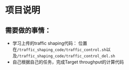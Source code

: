 # 项目说明
## 需要做的事情：

+ 学习上传的traffic shaping代码：
  位置在`/traffic_shaping_code/traffic_control.sh`以及`/traffic_shaping_code/traffic_control_del.sh`
+ 自己根据自己的任务，完成Target throughput的计算代码 
